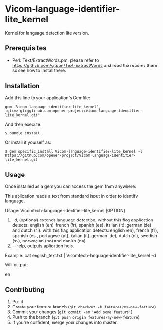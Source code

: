 Vicom-language-identifier-lite_kernel
=====================================

Kernel for language detection lite version.

## Prerequisites

  * Perl: Text/ExtractWords.pm, please refer to https://github.com/gitpan/Text-ExtractWords and read the readme there so see how to install there.

## Installation


Add this line to your application's Gemfile:

    gem 'Vicom-language-identifier-lite_kernel', :git=>"git@github.com:opener-project/Vicom-language-identifier-lite_kernel.git"

And then execute:

    $ bundle install

Or install it yourself as:

    $ gem specific_install Vicom-language-identifier-lite_kernel -l https://github.com/opener-project/Vicom-language-identifier-lite_kernel.git

## Usage

Once installed as a gem you can access the gem from anywhere:

This aplication reads a text from standard input in order to identify language.

Usage: Vicomtech-language-identifier-lite_kernel [OPTION]

1. -d,	(optional) extends language detection,
	without this flag application detects:
	english (en), french (fr), spanish (es), italian (it),
	german (de) and dutch (nl).
	with this flag application detects:
	english (en), french (fr), spanish (es), portugese (pt),
	italian (it), german (de), dutch (nl), swedish (sv),
	norwegian (no) and danish (da).
2. --help,	outputs aplication help.

Example: cat english_text.txt | Vicomtech-language-identifier-lite_kernel -d

Will output:

en


## Contributing

1. Pull it
2. Create your feature branch (`git checkout -b features/my-new-feature`)
3. Commit your changes (`git commit -am 'Add some feature'`)
4. Push to the branch (`git push origin features/my-new-feature`)
5. If you're confident, merge your changes into master.
